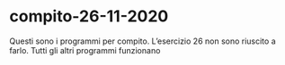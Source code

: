 # compito-26-11-2020

Questi sono i programmi per compito. L’esercizio 26 non sono riuscito a farlo. Tutti gli altri programmi funzionano
